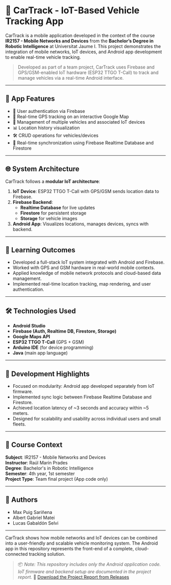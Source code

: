 # 🚗 CarTrack - IoT-Based Vehicle Tracking App

CarTrack is a mobile application developed in the context of the course **IR2157 - Mobile Networks and Devices** from the **Bachelor’s Degree in Robotic Intelligence** at Universitat Jaume I. This project demonstrates the integration of mobile networks, IoT devices, and Android app development to enable real-time vehicle tracking.

> Developed as part of a team project, CarTrack uses Firebase and GPS/GSM-enabled IoT hardware (ESP32 TTGO T-Call) to track and manage vehicles via a real-time Android interface.

---

## 📱 App Features

- 🔐 User authentication via Firebase
- 📍 Real-time GPS tracking on an interactive Google Map
- 🚙 Management of multiple vehicles and associated IoT devices
- 📊 Location history visualization
- 🛠️ CRUD operations for vehicles/devices
- 🔄 Real-time synchronization using Firebase Realtime Database and Firestore

---

## 🌐 System Architecture

CarTrack follows a **modular IoT architecture**:

1. **IoT Device**: ESP32 TTGO T-Call with GPS/GSM sends location data to Firebase.
2. **Firebase Backend**:
   - **Realtime Database** for live updates
   - **Firestore** for persistent storage
   - **Storage** for vehicle images
3. **Android App**: Visualizes locations, manages devices, syncs with backend.

---

## 🧠 Learning Outcomes

- Developed a full-stack IoT system integrated with Android and Firebase.
- Worked with GPS and GSM hardware in real-world mobile contexts.
- Applied knowledge of mobile network protocols and cloud-based data management.
- Implemented real-time location tracking, map rendering, and user authentication.

---

## 🛠️ Technologies Used

- **Android Studio**
- **Firebase (Auth, Realtime DB, Firestore, Storage)**
- **Google Maps API**
- **ESP32 TTGO T-Call** (GPS + GSM)
- **Arduino IDE** (for device programming)
- **Java** (main app language)

---

## 🧪 Development Highlights

- Focused on modularity: Android app developed separately from IoT firmware.
- Implemented sync logic between Firebase Realtime Database and Firestore.
- Achieved location latency of ~3 seconds and accuracy within ~5 meters.
- Designed for scalability and usability across individual users and small fleets.

---

## 📘 Course Context

**Subject**: IR2157 - Mobile Networks and Devices  
**Instructor**: Raúl Marín Prades  
**Degree**: Bachelor's in Robotic Intelligence  
**Semester**: 4th year, 1st semester  
**Project Type**: Team final project (App code only)

---

## 👥 Authors

- Max Puig Sariñena  
- Albert Gabriel Matei  
- Lucas Gabaldón Selvi  

---

CarTrack shows how mobile networks and IoT devices can be combined into a user-friendly and scalable vehicle monitoring system. The Android app in this repository represents the front-end of a complete, cloud-connected tracking solution.

> 📦 *Note: This repository includes only the Android application code. IoT firmware and backend setup are documented in the project report.*
📄 [Download the Project Report from Releases](https://github.com/mpuigsari/CarTrack/releases)

